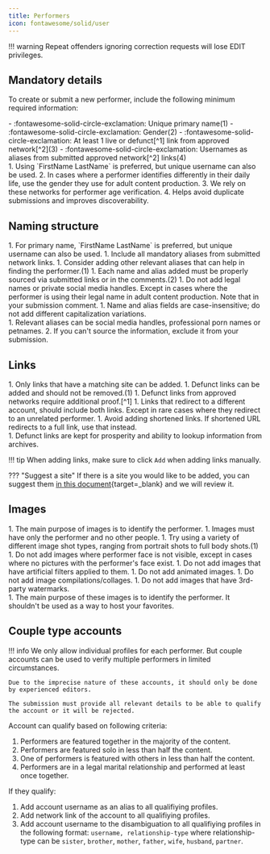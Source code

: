 ```yaml
---
title: Performers
icon: fontawesome/solid/user
---
```


!!! warning
    Repeat offenders ignoring correction requests will lose EDIT privileges.

## Mandatory details

To create or submit a new performer, include the following minimum required information:

<div class="annotate" markdown>
- :fontawesome-solid-circle-exclamation: Unique primary name(1)
- :fontawesome-solid-circle-exclamation: Gender(2)
- :fontawesome-solid-circle-exclamation: At least 1 live or defunct[^1] link from approved network[^2](3)
- :fontawesome-solid-circle-exclamation: Usernames as aliases from submitted approved network[^2] links(4)
</div>
1.  Using `FirstName LastName` is preferred, but unique username can also be used.
2.  In cases where a performer identifies differently in their daily life, use the gender they use for adult content production.
3.  We rely on these networks for performer age verification. 
4.  Helps avoid duplicate submissions and improves discoverability. 

## Naming structure

<div class="annotate" markdown>
1. For primary name, `FirstName LastName` is preferred, but unique username can also be used.
1. Include all mandatory aliases from submitted network links.
1. Consider adding other relevant aliases that can help in finding the performer.(1)
1. Each name and alias added must be properly sourced via submitted links or in the comments.(2)
1. Do not add legal names or private social media handles. Except in cases where the performer is using their legal name in adult content production. Note that in your submission comment.
1. Name and alias fields are case-insensitive; do not add different capitalization variations.
</div>
1.  Relevant aliases can be social media handles, professional porn names or petnames. 
2.  If you can't source the information, exclude it from your submission.

## Links

<div class="annotate" markdown>
1. Only links that have a matching site can be added.
1. Defunct links can be added and should not be removed.(1)
1. Defunct links from approved networks require additional proof.[^1] 
1. Links that redirect to a different account, should include both links. Except in rare cases where they redirect to an unrelated performer.
1. Avoid adding shortened links. If shortened URL redirects to a full link, use that instead.
</div>
1.  Defunct links are kept for prosperity and ability to lookup information from archives.

!!! tip
    When adding links, make sure to click `Add` when adding links manually. 

??? "Suggest a site"
    If there is a site you would like to be added, you can suggest them [in this document](https://cryptpad.fr/sheet/#/2/sheet/edit/6DWaSIONfZN4Ty0S2+nEpT6q/){target=_blank} and we will review it.
         
## Images

<div class="annotate" markdown>
1. The main purpose of images is to identify the performer.
1. Images must have only the performer and no other people.
1. Try using a variety of different image shot types, ranging from portrait shots to full body shots.(1) 
1. Do not add images where performer face is not visible, except in cases where no pictures with the performer's face exist. 
1. Do not add images that have artificial filters applied to them.
1. Do not add animated images.
1. Do not add image compilations/collages.
1. Do not add images that have 3rd-party watermarks.
</div>
1.  The main purpose of these images is to identify the performer. It shouldn't be used as a way to host your favorites.

## Couple type accounts

<div class="annotate" markdown>

!!! info 
    We only allow individual profiles for each performer. But couple accounts can be used to verify multiple performers in limited circumstances.

    Due to the imprecise nature of these accounts, it should only be done by experienced editors.

    The submission must provide all relevant details to be able to qualify the account or it will be rejected.

Account can qualify based on following criteria:

1. Performers are featured together in the majority of the content.
1. Performers are featured solo in less than half the content.
1. One of performers is featured with others in less than half the content.
1. Performers are in a legal marital relationship and performed at least once together.

If they qualify:

1. Add account username as an alias to all qualifiying profiles.
1. Add network link of the account to all qualifiying profiles.
1. Add account username to the disambiguation to all qualifiying profiles in the following format: `username, relationship-type` where relationship-type can be `sister`, `brother`, `mother`, `father`, `wife`, `husband`, `partner`.
</div>

[^1]: Defunct links can be added, but they require additional proof. Such proof can be a screenshot of watermarked content, social media link to a post or profile where the performer themselves promoting their account or a working archived copies of their account page (e.g. archive.org).
[^2]: See [Networks](/networks) for a list of approved networks. 
